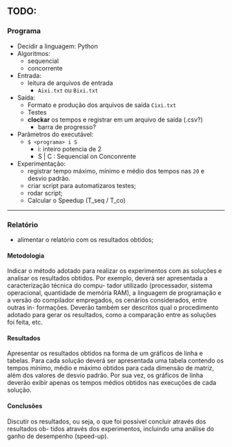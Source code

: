## TODO:

### Programa

- Decidir a linguagem: Python
- Algoritmos:
  - sequencial
  - concorrente
- Entrada:
  - leitura de arquivos de entrada
    - `Aixi.txt` ou `Bixi.txt`
- Saída:
  - Formato e produção dos arquivos de saída `Cixi.txt`
  - Testes
  - **clockar** os tempos e registrar em um arquivo de saída (.csv?)
    - barra de progresso?
- Parâmetros do executável:
  - `$ <programa> i S`  
    - i: inteiro potencia de 2
    - S | C : Sequencial on Conconrente
- Experimentação:
  - registrar tempo máximo, mínimo e médio dos tempos nas `20` e desvio padrão.
  - criar script para automatizaros testes;
  - rodar script;
  - Calcular o Speedup (T_seq / T_co)

---

### Relatório
- alimentar o relatório com os resultados obtidos;
#### Metodologia
Indicar o método adotado para realizar os experimentos com as soluções e analisar
os resultados obtidos. Por exemplo, deverá ser apresentada a caracterização técnica do compu-
tador utilizado (processador, sistema operacional, quantidade de memória RAM), a linguagem
de programação e a versão do compilador empregados, os cenários considerados, entre outras in-
formações. Deverão também ser descritos qual o procedimento adotado para gerar os resultados,
como a comparação entre as soluções foi feita, etc.
#### Resultados
Apresentar os resultados obtidos na forma de um gráficos de linha e tabelas. Para
cada solução deverá ser apresentada uma tabela contendo os tempos mínimo, médio e máximo
obtidos para cada dimensão de matriz, além dos valores de desvio padrão. Por sua vez, os gráficos
de linha deverão exibir apenas os tempos médios obtidos nas execuções de cada solução.
#### Conclusões
Discutir os resultados, ou seja, o que foi possível concluir através dos resultados ob-
tidos através dos experimentos, incluindo uma análise do ganho de desempenho (speed-up).

